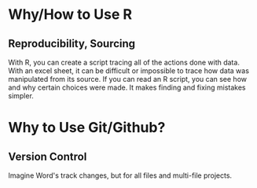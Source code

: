 # Why/How to Use R
## Reproducibility, Sourcing
With R, you can create a script tracing all of the actions done with data. 
With an excel sheet, it can be difficult or impossible to trace how data was manipulated from its source. 
If you can read an R script, you can see how and why certain choices were made. It makes finding and fixing mistakes simpler. 
# Why to Use Git/Github? 
## Version Control
Imagine Word's track changes, but for all files and multi-file projects. 